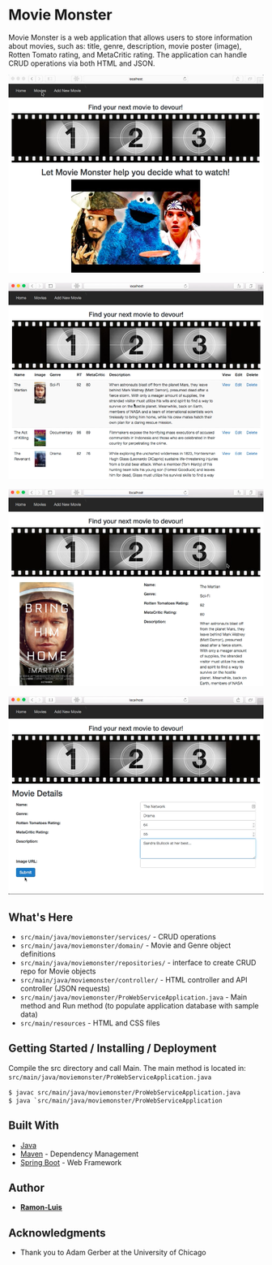 # Movie Monster

Movie Monster is a web application that allows users to store information about movies, such as: title, genre, description, movie poster (image), Rotten Tomato rating, and MetaCritic rating. The application can handle CRUD operations via both HTML and JSON.  

<kbd>
	<img src="https://github.com/ramon-luis/movie-monster/raw/master/demo/movie-monster-screenshot-1.png">
</kbd>
<br />
<br />
<kbd>
	<img src="https://github.com/ramon-luis/movie-monster/raw/master/demo/movie-monster-screenshot-2.png">
</kbd>
<br />
<br />
<kbd>
	<img src="https://github.com/ramon-luis/movie-monster/raw/master/demo/movie-monster-screenshot-3.png">
</kbd>
<br />
<br />
<kbd>
	<img src="https://github.com/ramon-luis/movie-monster/raw/master/demo/movie-monster-screenshot-4.png">
</kbd>

## What's Here  
* `src/main/java/moviemonster/services/` - CRUD operations  
* `src/main/java/moviemonster/domain/` - Movie and Genre object definitions  
* `src/main/java/moviemonster/repositories/` - interface to create CRUD repo for Movie objects  
* `src/main/java/moviemonster/controller/` - HTML controller and API controller (JSON requests)  
* `src/main/java/moviemonster/ProWebServiceApplication.java` - Main method and Run method (to populate application database with sample data)  
* `src/main/resources` - HTML and CSS files


## Getting Started / Installing / Deployment  

Compile the src directory and call Main.  The main method is located in:  
`src/main/java/moviemonster/ProWebServiceApplication.java`

```
$ javac src/main/java/moviemonster/ProWebServiceApplication.java
$ java `src/main/java/moviemonster/ProWebServiceApplication
```

## Built With  

* [Java](http://www.oracle.com/technetwork/java/javase/downloads/jre8-downloads-2133155.html)  
* [Maven](https://maven.apache.org/) - Dependency Management  
* [Spring Boot](https://projects.spring.io/spring-boot/) - Web Framework  
 
## Author  

* [**Ramon-Luis**](https://github.com/ramon-luis)  

## Acknowledgments  

* Thank you to Adam Gerber at the University of Chicago